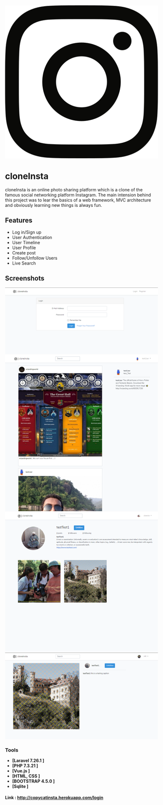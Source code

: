 
<p align = "center">
    <img src = "/public/svg/topInsta.logo.svg">
</p>

# cloneInsta

cloneInsta is an online photo sharing platform which is a clone of the famous social networking platform Instagram. The main intension behind this project was to lear the basics of a web framework, MVC architecture and obviously learning new things is always fun. 

## Features

- Log in/Sign up
- User Authentication
- User Timeline
- User Profile
- Create post
- Follow/Unfollow Users 
- Live Search

## Screenshots
<p align = "center">
    <img src = "login.PNG">
    <img src = "timeline.PNG">
    <img src = "others_profile.PNG">
    <img src = "post.PNG">
</p>

### Tools

- **[Laravel 7.26.1 ]**
- **[PHP 7.3.21 ]**
- **[Vue.js ]**
- **[HTML, CSS ]**
- **[BOOTSTRAP 4.5.0 ]**
- **[Sqlite ]**

#### Link : http://copycatinsta.herokuapp.com/login
